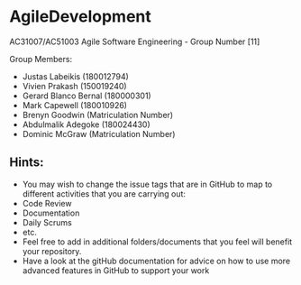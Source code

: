 # AgileDevelopment
AC31007/AC51003 Agile Software Engineering - Group Number [11]

Group Members:
- Justas Labeikis (180012794)
- Vivien Prakash (150019240)
- Gerard Blanco Bernal (180000301)
- Mark Capewell (180010926)
- Brenyn Goodwin (Matriculation Number)
- Abdulmalik Adegoke (180024430)
- Dominic McGraw (Matriculation Number)

## Hints:
- You may wish to change the issue tags that are in GitHub to map to different activities that you are carrying out:
 - Code Review
 - Documentation
 - Daily Scrums
 - etc.
- Feel free to add in additional folders/documents that you feel will benefit your repository.
- Have a look at the gitHub documentation for advice on how to use more advanced features in GitHub to support your work
